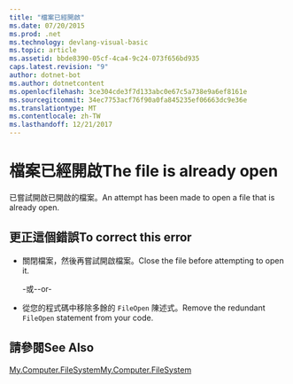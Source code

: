 ```yaml
---
title: "檔案已經開啟"
ms.date: 07/20/2015
ms.prod: .net
ms.technology: devlang-visual-basic
ms.topic: article
ms.assetid: bbde8390-05cf-4ca4-9c24-073f656bd935
caps.latest.revision: "9"
author: dotnet-bot
ms.author: dotnetcontent
ms.openlocfilehash: 3ce304cde3f7d133abc0e67c5a738e9a6ef8161e
ms.sourcegitcommit: 34ec7753acf76f90a0fa845235ef06663dc9e36e
ms.translationtype: MT
ms.contentlocale: zh-TW
ms.lasthandoff: 12/21/2017
---
```

# <a name="the-file-is-already-open"></a><span data-ttu-id="0fcf9-102">檔案已經開啟</span><span class="sxs-lookup"><span data-stu-id="0fcf9-102">The file is already open</span></span>
<span data-ttu-id="0fcf9-103">已嘗試開啟已開啟的檔案。</span><span class="sxs-lookup"><span data-stu-id="0fcf9-103">An attempt has been made to open a file that is already open.</span></span>  
  
## <a name="to-correct-this-error"></a><span data-ttu-id="0fcf9-104">更正這個錯誤</span><span class="sxs-lookup"><span data-stu-id="0fcf9-104">To correct this error</span></span>  
  
-   <span data-ttu-id="0fcf9-105">關閉檔案，然後再嘗試開啟檔案。</span><span class="sxs-lookup"><span data-stu-id="0fcf9-105">Close the file before attempting to open it.</span></span>  
  
     <span data-ttu-id="0fcf9-106">-或-</span><span class="sxs-lookup"><span data-stu-id="0fcf9-106">-or-</span></span>  
  
-   <span data-ttu-id="0fcf9-107">從您的程式碼中移除多餘的 `FileOpen` 陳述式。</span><span class="sxs-lookup"><span data-stu-id="0fcf9-107">Remove the redundant `FileOpen` statement from your code.</span></span>  
  
## <a name="see-also"></a><span data-ttu-id="0fcf9-108">請參閱</span><span class="sxs-lookup"><span data-stu-id="0fcf9-108">See Also</span></span>  
   
 [<span data-ttu-id="0fcf9-109">My.Computer.FileSystem</span><span class="sxs-lookup"><span data-stu-id="0fcf9-109">My.Computer.FileSystem</span></span>](xref:Microsoft.VisualBasic.FileIO.FileSystem)
